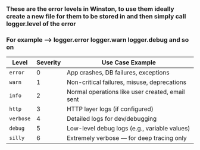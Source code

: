 ### These are the error levels in Winston, to use them ideally create a new file for them to be stored in and then simply call logger.level of the error

### For example --> logger.error logger.warn logger.debug and so on

| Level     | Severity | Use Case Example                                |
| --------- | -------- | ----------------------------------------------- |
| `error`   | 0        | App crashes, DB failures, exceptions            |
| `warn`    | 1        | Non-critical failures, misuse, deprecations     |
| `info`    | 2        | Normal operations like user created, email sent |
| `http`    | 3        | HTTP layer logs (if configured)                 |
| `verbose` | 4        | Detailed logs for dev/debugging                 |
| `debug`   | 5        | Low-level debug logs (e.g., variable values)    |
| `silly`   | 6        | Extremely verbose — for deep tracing only       |
